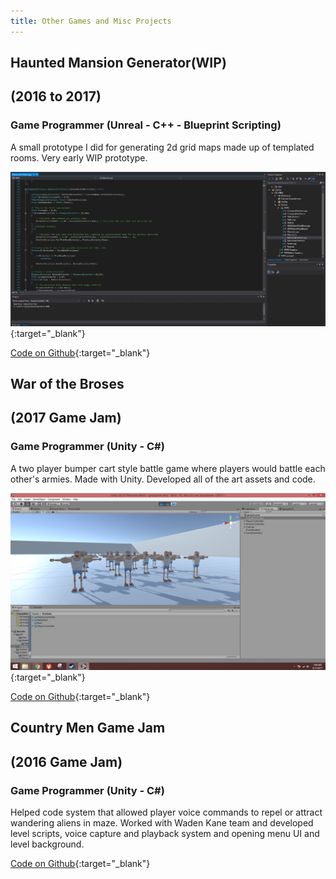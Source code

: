 ```yaml
---
title: Other Games and Misc Projects
---
```


## Haunted Mansion Generator(WIP)
## (2016 to 2017)
### Game Programmer (Unreal - C++ - Blueprint Scripting)

A small prototype I did for generating 2d grid maps made up of templated rooms. Very early WIP prototype.

[![Haunted Mansion Generator Preview Image](/assets/img/MiscGames/HMGPreview.png)](/assets/img/MiscGames/HMGPreview.png){:target="_blank"}
<div style="display:none;">_</div>

[Code on Github](https://github.com/calebsmth54/HMG){:target="_blank"}
<div style="display:none;">_</div>

## War of the Broses
## (2017 Game Jam)
### Game Programmer (Unity - C#)

A two player bumper cart style battle game where players would battle each other's armies. Made with Unity. Developed all of the art assets and code.

[![War of the Broses Preview](/assets/img/MiscGames/WOBPreview.png)](/assets/img/MiscGames/WOBPreview.png){:target="_blank"}
<div style="display:none;">_</div>

[Code on Github](https://github.com/calebsmth54/War-of-the-Broses){:target="_blank"}
<div style="display:none;">_</div>

## Country Men Game Jam
## (2016 Game Jam)
### Game Programmer (Unity - C#)

Helped code system that allowed player voice commands to repel or attract wandering aliens in maze. Worked with Waden Kane team and developed level scripts, voice capture and playback system and opening menu UI and level background.

[Code on Github](https://github.com/moariqplz/Country-Men-GameJam){:target="_blank"}
<div style="display:none;">_</div>